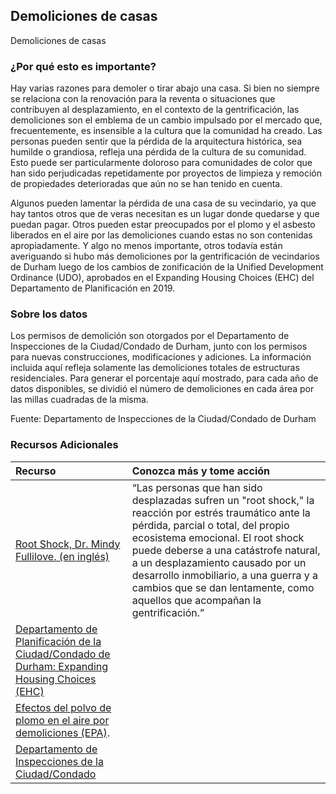 ## Demoliciones de casas
Demoliciones de casas

### ¿Por qué esto es importante?
Hay varias razones para demoler o tirar abajo una casa. Si bien no siempre se relaciona con la renovación para la reventa o situaciones que contribuyen al desplazamiento, en el contexto de la gentrificación, las demoliciones son el emblema de un cambio impulsado por el mercado que, frecuentemente, es insensible a la cultura que la comunidad ha creado. Las personas pueden sentir que la pérdida de la arquitectura histórica, sea humilde o grandiosa, refleja una pérdida de la cultura de su comunidad. Esto puede ser particularmente doloroso para comunidades de color que han sido perjudicadas repetidamente por proyectos de limpieza y remoción de propiedades deterioradas que aún no se han tenido en cuenta. 

Algunos pueden lamentar la pérdida de una casa de su vecindario, ya que hay tantos otros que de veras necesitan es un lugar donde quedarse y que puedan pagar. Otros pueden estar preocupados por el plomo y el asbesto liberados en el aire por las demoliciones cuando estas no son contenidas apropiadamente. Y algo no menos importante, otros todavía están averiguando si hubo más demoliciones por la gentrificación de vecindarios de Durham luego de los cambios de zonificación de la Unified Development Ordinance (UDO), aprobados en el Expanding Housing Choices (EHC) del Departamento de Planificación en 2019.

### Sobre los datos
Los permisos de demolición son otorgados por el Departamento de Inspecciones de la Ciudad/Condado de Durham, junto con los permisos para nuevas construcciones, modificaciones y adiciones. La información incluida aquí refleja solamente las demoliciones totales de estructuras residenciales. Para generar el porcentaje aquí mostrado, para cada año de datos disponibles, se dividió el número de demoliciones en cada área por las millas cuadradas de la misma.

Fuente: Departamento de Inspecciones de la Ciudad/Condado de Durham


### Recursos Adicionales
|Recurso | Conozca más y tome acción  | 
|:--- | :--- |
|[Root Shock, Dr. Mindy Fullilove. (en inglés)](https:/www.rootshock.org/) | “Las personas que han sido desplazadas sufren un "root shock," la reacción por estrés traumático ante la pérdida, parcial o total, del propio ecosistema emocional. El root shock puede deberse a una catástrofe natural, a un desplazamiento causado por un desarrollo inmobiliario, a una guerra y a cambios que se dan lentamente, como aquellos que acompañan la gentrificación.”
|[Departamento de Planificación de la Ciudad/Condado de Durham: Expanding Housing Choices (EHC)](https://durhamnc.gov/3679/Expanding-Housing-Choices) 
|[Efectos del polvo de plomo en el aire por demoliciones (EPA)](https://www.epa.gov/large-scale-residencial-demolition/lead-based-paint-and-demolition).
|[Departamento de Inspecciones de la Ciudad/Condado](https://durhamnc.gov/293/City-County-Inspections) 
